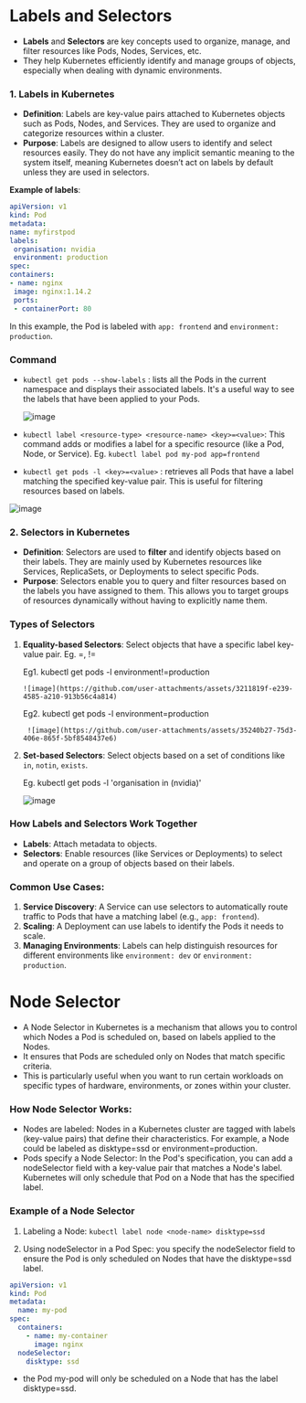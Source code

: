 # Labels and Selectors

- **Labels** and **Selectors** are key concepts used to organize, manage, and filter resources like Pods, Nodes, Services, etc. 
- They help Kubernetes efficiently identify and manage groups of objects, especially when dealing with dynamic environments.

### 1. **Labels in Kubernetes**
   - **Definition**: Labels are key-value pairs attached to Kubernetes objects such as Pods, Nodes, and Services. They are used to organize and categorize resources within a cluster.
   - **Purpose**: Labels are designed to allow users to identify and select resources easily. They do not have any implicit semantic meaning to the system itself, meaning Kubernetes doesn’t act on labels by default unless they are used in selectors.
   
   **Example of labels**:
   ```yaml
   apiVersion: v1
kind: Pod
metadata:
  name: myfirstpod
  labels:
    organisation: nvidia
    environment: production
spec:
  containers:
  - name: nginx
    image: nginx:1.14.2
    ports:
    - containerPort: 80

   ```

   In this example, the Pod is labeled with `app: frontend` and `environment: production`.

### Command

- `kubectl get pods --show-labels` : lists all the Pods in the current namespace and displays their associated labels. It's a useful way to see the labels that have been applied to your Pods.

  ![image](https://github.com/user-attachments/assets/42feb18a-6ab0-4e73-be81-c7e408c33d95)

- `kubectl label <resource-type> <resource-name> <key>=<value>`: This command adds or modifies a label for a specific resource (like a Pod, Node, or Service). 
  Eg. `kubectl label pod my-pod app=frontend`

- `kubectl get pods -l <key>=<value>` : retrieves all Pods that have a label matching the specified key-value pair. This is useful for filtering resources based on labels.
  
![image](https://github.com/user-attachments/assets/63aea79c-3263-44b0-bab7-9a8622891044)

### 2. **Selectors in Kubernetes**
   - **Definition**: Selectors are used to **filter** and identify objects based on their labels. They are mainly used by Kubernetes resources like Services, ReplicaSets, or Deployments to select specific Pods.
   - **Purpose**: Selectors enable you to query and filter resources based on the labels you have assigned to them. This allows you to target groups of resources dynamically without having to explicitly name them.
     
### Types of Selectors
     
1. **Equality-based Selectors**: Select objects that have a specific label key-value pair. Eg. =, !=
       
   Eg1. kubectl get pods -l environment!=production
       
       ![image](https://github.com/user-attachments/assets/3211819f-e239-4585-a210-913b56c4a814)

   Eg2. kubectl get pods -l environment=production
     
        ![image](https://github.com/user-attachments/assets/35240b27-75d3-406e-865f-5bf8548437e6)

2. **Set-based Selectors**: Select objects based on a set of conditions like `in`, `notin`, `exists`.

   Eg. kubectl get pods -l 'organisation in (nvidia)'
     
     ![image](https://github.com/user-attachments/assets/e961968c-a45d-473f-a2c5-796e0bfc1d08)

 
### **How Labels and Selectors Work Together**
   - **Labels**: Attach metadata to objects.
   - **Selectors**: Enable resources (like Services or Deployments) to select and operate on a group of objects based on their labels.

### **Common Use Cases**:
1. **Service Discovery**: A Service can use selectors to automatically route traffic to Pods that have a matching label (e.g., `app: frontend`).
2. **Scaling**: A Deployment can use labels to identify the Pods it needs to scale.
3. **Managing Environments**: Labels can help distinguish resources for different environments like `environment: dev` or `environment: production`.

# Node Selector

- A Node Selector in Kubernetes is a mechanism that allows you to control which Nodes a Pod is scheduled on, based on labels applied to the Nodes. 
- It ensures that Pods are scheduled only on Nodes that match specific criteria. 
- This is particularly useful when you want to run certain workloads on specific types of hardware, environments, or zones within your cluster.

### **How Node Selector Works:**
- Nodes are labeled: Nodes in a Kubernetes cluster are tagged with labels (key-value pairs) that define their characteristics. For example, a Node could be labeled as disktype=ssd or environment=production.
- Pods specify a Node Selector: In the Pod's specification, you can add a nodeSelector field with a key-value pair that matches a Node's label. Kubernetes will only schedule that Pod on a Node that has the specified label.

### Example of a Node Selector

1. Labeling a Node: `kubectl label node <node-name> disktype=ssd`

2. Using nodeSelector in a Pod Spec: you specify the nodeSelector field to ensure the Pod is only scheduled on Nodes that have the disktype=ssd label.

```yaml
apiVersion: v1
kind: Pod
metadata:
  name: my-pod
spec:
  containers:
    - name: my-container
      image: nginx
  nodeSelector:
    disktype: ssd
```
- the Pod my-pod will only be scheduled on a Node that has the label disktype=ssd.
